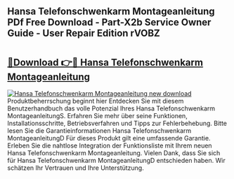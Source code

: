 ## Hansa Telefonschwenkarm Montageanleitung PDf Free Download - Part-X2b Service Owner Guide - User Repair Edition rVOBZ

# <h2><a href="http://df8kso.blite.top/?on=Hansa+Telefonschwenkarm+Montageanleitung">🔗Download 👉🔴 Hansa Telefonschwenkarm Montageanleitung</a></h2>

[![Hansa Telefonschwenkarm Montageanleitung new download](https://i.imgur.com/lujVjoI.png)](http://df8kso.blite.top/?on=Hansa+Telefonschwenkarm+Montageanleitung)
Produktbeherrschung beginnt hier Entdecken Sie mit diesem Benutzerhandbuch das volle Potenzial Ihres Hansa Telefonschwenkarm MontageanleitungS. Erfahren Sie mehr über seine Funktionen, Installationsschritte, Betriebsverfahren und Tipps zur Fehlerbehebung. Bitte lesen Sie die Garantieinformationen Hansa Telefonschwenkarm MontageanleitungD Für dieses Produkt gilt eine umfassende Garantie. Erleben Sie die nahtlose Integration der Funktionsliste mit Ihrem neuen Hansa Telefonschwenkarm Montageanleitung. Vielen Dank, dass Sie sich für Hansa Telefonschwenkarm MontageanleitungD entschieden haben. Wir schätzen Ihr Vertrauen und Ihre Unterstützung.
